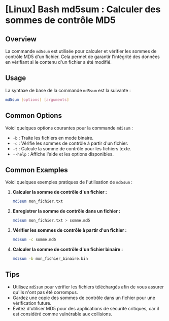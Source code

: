 # [Linux] Bash md5sum : Calculer des sommes de contrôle MD5

## Overview
La commande `md5sum` est utilisée pour calculer et vérifier les sommes de contrôle MD5 d'un fichier. Cela permet de garantir l'intégrité des données en vérifiant si le contenu d'un fichier a été modifié.

## Usage
La syntaxe de base de la commande `md5sum` est la suivante :

```bash
md5sum [options] [arguments]
```

## Common Options
Voici quelques options courantes pour la commande `md5sum` :

- `-b` : Traite les fichiers en mode binaire.
- `-c` : Vérifie les sommes de contrôle à partir d'un fichier.
- `-t` : Calcule la somme de contrôle pour les fichiers texte.
- `--help` : Affiche l'aide et les options disponibles.

## Common Examples
Voici quelques exemples pratiques de l'utilisation de `md5sum` :

1. **Calculer la somme de contrôle d'un fichier :**

   ```bash
   md5sum mon_fichier.txt
   ```

2. **Enregistrer la somme de contrôle dans un fichier :**

   ```bash
   md5sum mon_fichier.txt > somme.md5
   ```

3. **Vérifier les sommes de contrôle à partir d'un fichier :**

   ```bash
   md5sum -c somme.md5
   ```

4. **Calculer la somme de contrôle d'un fichier binaire :**

   ```bash
   md5sum -b mon_fichier_binaire.bin
   ```

## Tips
- Utilisez `md5sum` pour vérifier les fichiers téléchargés afin de vous assurer qu'ils n'ont pas été corrompus.
- Gardez une copie des sommes de contrôle dans un fichier pour une vérification future.
- Évitez d'utiliser MD5 pour des applications de sécurité critiques, car il est considéré comme vulnérable aux collisions.
